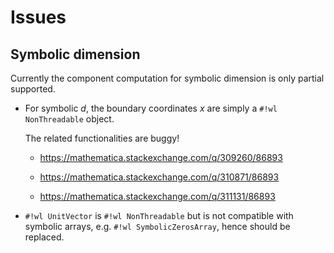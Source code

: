 # Issues

## Symbolic dimension

Currently the component computation for symbolic dimension is only partial supported.

* For symbolic $d$, the boundary coordinates $x$ are simply a `#!wl NonThreadable` object.

    The related functionalities are buggy!

    * <https://mathematica.stackexchange.com/q/309260/86893>

    * <https://mathematica.stackexchange.com/q/310871/86893>

    * <https://mathematica.stackexchange.com/q/311131/86893>

* `#!wl UnitVector` is `#!wl NonThreadable` but is not compatible with symbolic arrays, e.g. `#!wl SymbolicZerosArray`, hence should be replaced.
